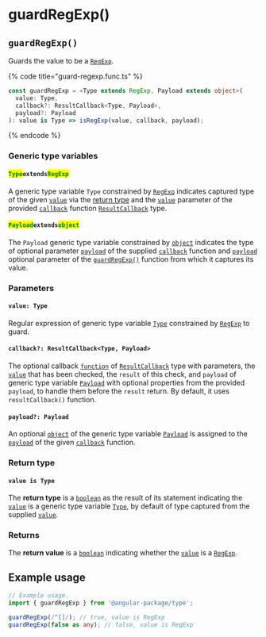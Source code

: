 # guardRegExp()

## `guardRegExp()`

Guards the value to be a [`RegExp`](https://developer.mozilla.org/en-US/docs/Web/JavaScript/Reference/Global\_Objects/RegExp).

{% code title="guard-regexp.func.ts" %}
```typescript
const guardRegExp = <Type extends RegExp, Payload extends object>(
  value: Type,
  callback?: ResultCallback<Type, Payload>,
  payload?: Payload
): value is Type => isRegExp(value, callback, payload);
```
{% endcode %}

### Generic type variables

#### <mark style="color:green;">**`Type`**</mark>**`extends`**<mark style="color:green;">**`RegExp`**</mark>

A generic type variable `Type` constrained by [`RegExp`](https://developer.mozilla.org/en-US/docs/Web/JavaScript/Reference/Global\_Objects/RegExp) indicates captured type of the given [`value`](guardregexp.md#value-type) via the [return type](guardregexp.md#return-type) and the [`value`](../types/resultcallback.md#value-value) parameter of the provided [`callback`](guardregexp.md#callback-resultcallback-less-than-type-payload-greater-than) function [`ResultCallback`](../types/resultcallback.md) type.

#### <mark style="color:green;">**`Payload`**</mark>**`extends`**<mark style="color:green;">**`object`**</mark>

The `Payload` generic type variable constrained by [`object`](https://www.typescriptlang.org/docs/handbook/basic-types.html#object) indicates the type of optional parameter [`payload`](../types/resultcallback.md#payload-payload) of the supplied [`callback`](guardregexp.md#callback-resultcallback-less-than-type-payload-greater-than) function and [`payload`](guardregexp.md#payload-payload) optional parameter of the [`guardRegExp()`](guardregexp.md#guardregexp) function from which it captures its value.

### Parameters

#### `value: Type`

Regular expression of generic type variable [`Type`](guardregexp.md#typeextendsregexp) constrained by [`RegExp`](https://developer.mozilla.org/en-US/docs/Web/JavaScript/Reference/Global\_Objects/RegExp) to guard.

#### `callback?: ResultCallback<Type, Payload>`

The optional callback [`function`](https://developer.mozilla.org/en-US/docs/Web/JavaScript/Guide/Functions) of [`ResultCallback`](../types/resultcallback.md) type with parameters, the [`value`](guardregexp.md#value-type) that has been checked, the `result` of this check, and `payload` of generic type variable [`Payload`](guardregexp.md#payloadextendsobject) with optional properties from the provided `payload`, to handle them before the `result` return. By default, it uses `resultCallback()` function.

#### `payload?: Payload`

An optional [`object`](https://developer.mozilla.org/en-US/docs/Web/JavaScript/Reference/Global\_Objects/Object) of the generic type variable [`Payload`](guardregexp.md#payloadextendsobject) is assigned to the [`payload`](../types/resultcallback.md#payload-payload) of the given [`callback`](guardregexp.md#callback-resultcallback-less-than-type-payload-greater-than) function.

### Return type

#### `value is Type`

The **return type** is a [`boolean`](https://www.typescriptlang.org/docs/handbook/basic-types.html#boolean) as the result of its statement indicating the [`value`](guardregexp.md#value-type) is a generic type variable [`Type`](guardregexp.md#typeextendsregexp), by default of type captured from the supplied [`value`](guardregexp.md#value-type).&#x20;

### Returns

The **return value** is a [`boolean`](https://developer.mozilla.org/en-US/docs/Web/JavaScript/Reference/Global\_Objects/Boolean) indicating whether the [`value`](guardregexp.md#value-type) is a [`RegExp`](https://developer.mozilla.org/en-US/docs/Web/JavaScript/Reference/Global\_Objects/RegExp).

## Example usage

```typescript
// Example usage.
import { guardRegExp } from '@angular-package/type';

guardRegExp(/^[]/); // true, value is RegExp
guardRegExp(false as any); // false, value is RegExp
```
